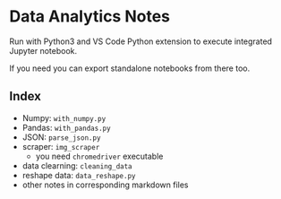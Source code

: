 # Data Analytics Notes

Run with Python3 and VS Code Python extension to execute integrated Jupyter notebook.

If you need you can export standalone notebooks from there too.

## Index

-   Numpy: `with_numpy.py`
-   Pandas: `with_pandas.py`
-   JSON: `parse_json.py`
-   scraper: `img_scraper`
    -   you need `chromedriver` executable
-   data clearning: `cleaning_data`
-   reshape data: `data_reshape.py`
-   other notes in corresponding markdown files
